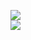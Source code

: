 [![](https://img.shields.io/badge/Made%20With-Github%20Spray-lightgrey.svg?style=for-the-badge&logo=github)](https://github.com/Annihil/github-spray#1711)  
[![](https://i.imgur.com/2DrTn0Z.gif)](https://github.com/Annihil/github-spray)